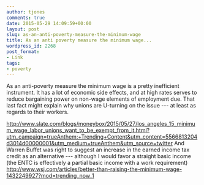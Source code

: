 ```yaml
---
author: tjones
comments: true
date: 2015-05-29 14:09:59+00:00
layout: post
slug: as-an-anti-poverty-measure-the-minimum-wage
title: As an anti poverty measure the minimum wage...
wordpress_id: 2268
post_format:
- Link
tags:
- poverty
---
```


As an anti-poverty measure the minimum wage is a pretty inefficient instrument. It has a lot of economic side effects, and at high rates serves to reduce bargaining power on non-wage elements of employment due. That last fact might explain why unions are U-turning on the issue --- at least as regards to their workers.  

http://www.slate.com/blogs/moneybox/2015/05/27/los_angeles_15_minimum_wage_labor_unions_want_to_be_exempt_from_it.html?utm_campaign=trueAnthem:+Trending+Content&utm_content=5566813204d3014d00000001&utm_medium=trueAnthem&utm_source=twitter
And Warren Buffet was right to suggest an increase in the earned income tax credit as an alternative  --- although I would favor a straight basic income (the ENTC is effectively a partial basic income with a work requirement)
http://www.wsj.com/articles/better-than-raising-the-minimum-wage-1432249927?mod=trending_now_1
